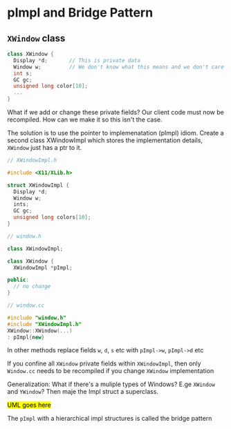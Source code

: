 # pImpl and Bridge Pattern 

## `XWindow` class

```c++
class XWindow {
  Display *d;       // This is private data
  Window w;         // We don't know what this means and we don't care
  int s;
  GC gc;
  unsigned long color[10];
  ...
}
```

What if we add or change these private fields? Our client code must now be recompiled. How can we make it so this isn't the case.

The solution is to use the pointer to implemenatation (pImpl) idiom. Create a second class XWindowImpl which stores the implementation details, `XWindow` just has a ptr to it.

```c++
// XWindowImpl.h

#include <X11/XLib.h>

struct XWindowImpl {
  Display *d;
  Window w;
  ints;
  GC gc;
  unsigned long colors[10];
}

// window.h

class XWindowImpl;

class XWindow {
  XWindowImpl *pImpl;

public:
  // no change
}

// window.cc

#include "window.h"
#include "XWindowImpl.h"
XWindow::XWindow(...)
: pImpl{new} 
```

In other methods replace fields `w`, `d`, `s` etc with `pImpl->w`, `pImpl->d` etc

If you confine all `XWindow` private fields within `XWindowImpl`, then only `Window.cc` needs to be recompiled if you change `XWindow` implementation

Generalization: What if there's a muliple types of Windows? E.ge `XWindow` and `YWindow`? Then maje the Impl struct a superclass.

<mark>UML goes here</mark>

The `pImpl` with a hierarchical impl structures is called the bridge pattern
